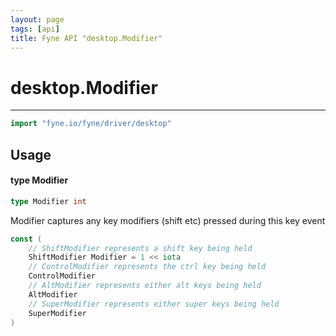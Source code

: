 ```yaml
---
layout: page
tags: [api]
title: Fyne API "desktop.Modifier"
---
```


# desktop.Modifier
---
```go
import "fyne.io/fyne/driver/desktop"
```

## Usage

#### type Modifier

```go
type Modifier int
```

Modifier captures any key modifiers (shift etc) pressed during this key event

```go
const (
	// ShiftModifier represents a shift key being held
	ShiftModifier Modifier = 1 << iota
	// ControlModifier represents the ctrl key being held
	ControlModifier
	// AltModifier represents either alt keys being held
	AltModifier
	// SuperModifier represents either super keys being held
	SuperModifier
)
```
